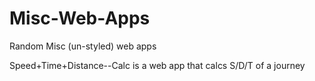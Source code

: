 # Misc-Web-Apps
Random Misc (un-styled) web apps

Speed+Time+Distance--Calc is a web app that calcs S/D/T of a journey
